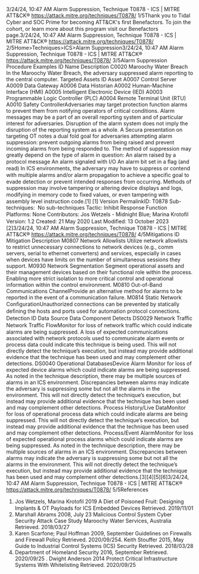 3/24/24, 10:47 AM Alarm Suppression, Technique T0878 - ICS | MITRE ATT&CK®
https://attack.mitre.org/techniques/T0878/ 1/5Thank you to Tidal Cyber and SOC Prime for becoming ATT&CK's ﬁrst Benefactors. To join the cohort, or learn more about this program visit our
Benefactors page.3/24/24, 10:47 AM Alarm Suppression, Technique T0878 - ICS | MITRE ATT&CK®
https://attack.mitre.org/techniques/T0878/ 2/5Home>Techniques>ICS>Alarm Suppression3/24/24, 10:47 AM Alarm Suppression, Technique T0878 - ICS | MITRE ATT&CK®
https://attack.mitre.org/techniques/T0878/ 3/5Alarm Suppression
Procedure Examples
ID Name Description
C0020 Maroochy Water Breach In the Maroochy Water Breach, the adversary suppressed alarm reporting to the central computer.
Targeted Assets
ID Asset
A0007 Control Server
A0009 Data Gateway
A0006 Data Historian
A0002 Human-Machine Interface (HMI)
A0005 Intelligent Electronic Device (IED)
A0003 Programmable Logic Controller (PLC)
A0004 Remote Terminal Unit (RTU)
A0010 Safety ControllerAdversaries may target protection function alarms to prevent them from notifying operators of critical conditions. Alarm messages may be a
part of an overall reporting system and of particular interest for adversaries. Disruption of the alarm system does not imply the disruption of
the reporting system as a whole.
A Secura presentation on targeting OT notes a dual fold goal for adversaries attempting alarm suppression: prevent outgoing alarms from
being raised and prevent incoming alarms from being responded to. The method of suppression may greatly depend on the type of alarm
in question:
An alarm raised by a protocol message
An alarm signaled with I/O
An alarm bit set in a ﬂag (and read)
In ICS environments, the adversary may have to suppress or contend with multiple alarms and/or alarm propagation to achieve a speciﬁc
goal to evade detection or prevent intended responses from occurring. Methods of suppression may involve tampering or altering device
displays and logs, modifying in memory code to ﬁxed values, or even tampering with assembly level instruction code.[1]
[1]
Version PermalinkID: T0878
Sub-techniques:  No sub-techniques
 
Tactic: Inhibit Response Function
 
Platforms: None
Contributors: Jos Wetzels - Midnight Blue; Marina Krotoﬁl
Version: 1.2
Created: 21 May 2020
Last Modiﬁed: 13 October 2023
[2]3/24/24, 10:47 AM Alarm Suppression, Technique T0878 - ICS | MITRE ATT&CK®
https://attack.mitre.org/techniques/T0878/ 4/5Mitigations
ID Mitigation Description
M0807 Network Allowlists Utilize network allowlists to restrict unnecessary connections to network devices (e.g., comm
servers, serial to ethernet converters) and services, especially in cases when devices have limits
on the number of simultaneous sessions they support.
M0930 Network Segmentation Segment operational assets and their management devices based on their functional role within
the process. Enabling more strict isolation to more critical control and operational information
within the control environment. 
M0810 Out-of-Band
Communications
ChannelProvide an alternative method for alarms to be reported in the event of a communication failure.
M0814 Static Network
ConﬁgurationUnauthorized connections can be prevented by statically deﬁning the hosts and ports used for
automation protocol connections.
Detection
ID Data Source Data Component Detects
DS0029 Network Traﬃc Network Traﬃc
FlowMonitor for loss of network traﬃc which could indicate alarms are being
suppressed. A loss of expected communications associated with network
protocols used to communicate alarm events or process data could indicate this
technique is being used. This will not directly detect the technique’s execution,
but instead may provide additional evidence that the technique has been used
and may complement other detections.
DS0040 Operational DatabasesDevice Alarm Monitor for loss of expected device alarms which could indicate alarms are being
suppressed. As noted in the technique description, there may be multiple sources
of alarms in an ICS environment. Discrepancies between alarms may indicate the
adversary is suppressing some but not all the alarms in the environment. This
will not directly detect the technique’s execution, but instead may provide
additional evidence that the technique has been used and may complement
other detections.
Process
History/Live
DataMonitor for loss of operational process data which could indicate alarms are
being suppressed. This will not directly detect the technique’s execution, but
instead may provide additional evidence that the technique has been used and
may complement other detections.
Process/Event
AlarmMonitor for loss of expected operational process alarms which could indicate
alarms are being suppressed. As noted in the technique description, there may be
multiple sources of alarms in an ICS environment. Discrepancies between alarms
may indicate the adversary is suppressing some but not all the alarms in the
environment. This will not directly detect the technique’s execution, but instead
may provide additional evidence that the technique has been used and may
complement other detections.[3][4][5][6]3/24/24, 10:47 AM Alarm Suppression, Technique T0878 - ICS | MITRE ATT&CK®
https://attack.mitre.org/techniques/T0878/ 5/5References
1. Jos Wetzels, Marina Krotoﬁl 2019 A Diet of Poisoned Fruit:
Designing Implants & OT Payloads for ICS Embedded Devices
Retrieved. 2019/11/01
2. Marshall Abrams 2008, July 23 Malicious Control System
Cyber Security Attack Case Study Maroochy Water Services,
Australia Retrieved. 2018/03/27
3. Karen Scarfone; Paul Hoffman 2009, September Guidelines on
Firewalls and Firewall Policy Retrieved. 2020/09/254. Keith Stouffer 2015, May Guide to Industrial Control Systems
(ICS) Security Retrieved. 2018/03/28
5. Department of Homeland Security 2016, September Retrieved.
2020/09/25
 . Dwight Anderson 2014 Protect Critical Infrastructure Systems
With Whitelisting Retrieved. 2020/09/25